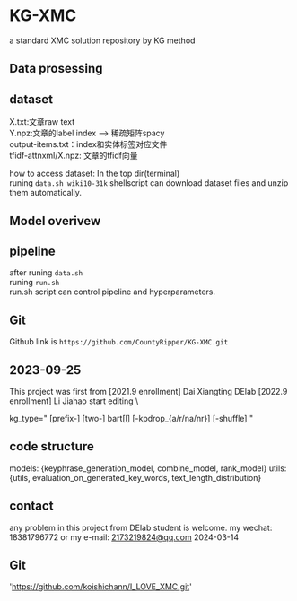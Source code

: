 # KG-XMC
a standard XMC solution repository by KG method

## Data prosessing

## dataset

X.txt:文章raw text \
Y.npz:文章的label index --> 稀疏矩阵spacy\
output-items.txt：index和实体标签对应文件\
tfidf-attnxml/X.npz:  文章的tfidf向量

how to access dataset:
In the top dir(terminal) \
runing 
`data.sh wiki10-31k`
shellscript can download dataset files and unzip them automatically.
## Model overivew

## pipeline
after runing `data.sh` \
runing  `run.sh` \
run.sh script can control pipeline and hyperparameters.

## Git
Github link is `https://github.com/CountyRipper/KG-XMC.git`


## 2023-09-25
This project was first from [2021.9 enrollment] Dai Xiangting
DElab [2022.9 enrollment] Li Jiahao start editing \

kg_type=" [prefix-] [two-] bart[l] [-kpdrop_{a/r/na/nr}] [-shuffle] "

## code structure
models: {keyphrase_generation_model, combine_model, rank_model}
utils: {utils, evaluation_on_generated_key_words, text_length_distribution}

## contact
any problem in this project from DElab student is welcome.
my wechat: 18381796772
or my e-mail: 2173219824@qq.com
2024-03-14

## Git
'https://github.com/koishichann/I_LOVE_XMC.git'



